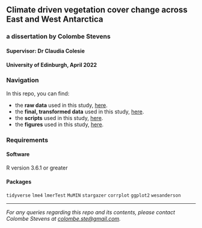 ## Climate driven vegetation cover change across East and West Antarctica
### a dissertation by Colombe Stevens
#### Supervisor: Dr Claudia Colesie
#### University of Edinburgh, April 2022

### Navigation

In this repo, you can find:

- the **raw data** used in this study, [here](https://github.com/colombestevens/dissertation/tree/main/Raw_data).
- the **final, transformed data** used in this study, [here](https://github.com/colombestevens/dissertation/tree/main/Tidy_data).
- the **scripts** used in this study, [here](https://github.com/colombestevens/dissertation/tree/main/Scripts).
- the **figures** used in this study, [here](https://github.com/colombestevens/dissertation/tree/main/Figures).

### Requirements

#### Software

R version 3.6.1 or greater

#### Packages

`tidyverse` `lme4` `lmerTest` `MuMIN` `stargazer` `corrplot` `ggplot2` `wesanderson`

***
*For any queries regarding this repo and its contents, please contact Colombe Stevens at colombe.ste@gmail.com.*
